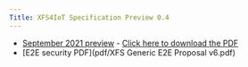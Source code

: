 ```yaml
---
Title: XFS4IoT Specification Preview 0.4
---
```


- [September 2021 preview](html/index.html) - [Click here to download the PDF](pdf/xfs4iot.pdf)
- [E2E security PDF](pdf/XFS Generic E2E Proposal v6.pdf)

